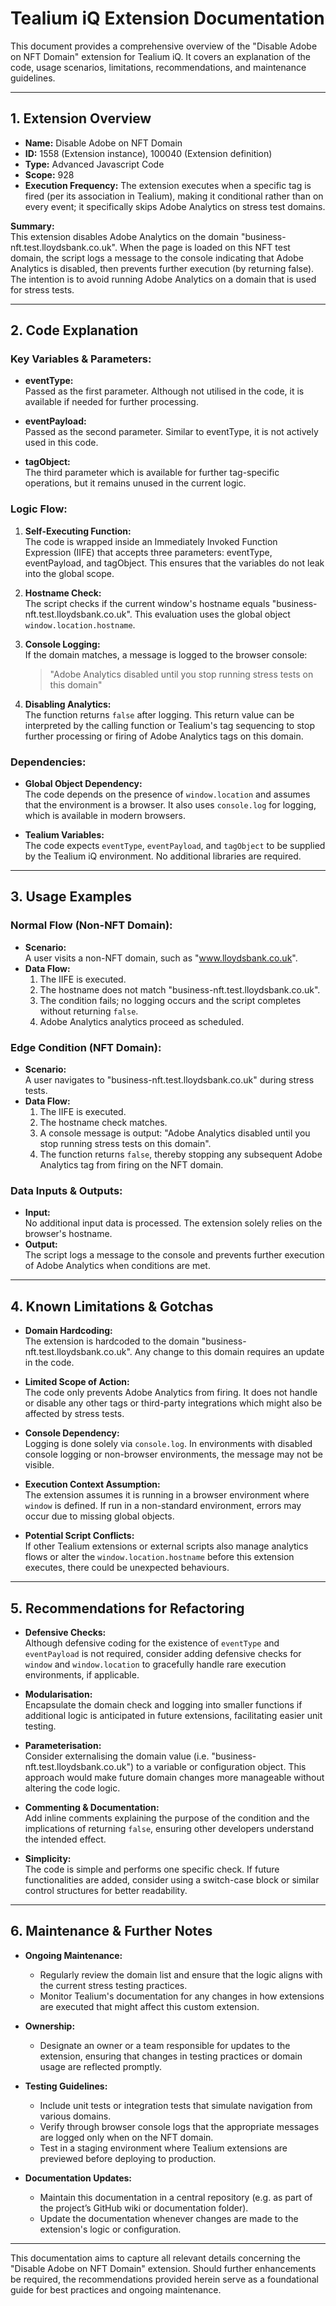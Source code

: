 # Tealium iQ Extension Documentation

This document provides a comprehensive overview of the "Disable Adobe on NFT Domain" extension for Tealium iQ. It covers an explanation of the code, usage scenarios, limitations, recommendations, and maintenance guidelines.

---

## 1. Extension Overview

- **Name:** Disable Adobe on NFT Domain  
- **ID:** 1558 (Extension instance), 100040 (Extension definition)  
- **Type:** Advanced Javascript Code  
- **Scope:** 928  
- **Execution Frequency:** The extension executes when a specific tag is fired (per its association in Tealium), making it conditional rather than on every event; it specifically skips Adobe Analytics on stress test domains.

**Summary:**  
This extension disables Adobe Analytics on the domain "business-nft.test.lloydsbank.co.uk". When the page is loaded on this NFT test domain, the script logs a message to the console indicating that Adobe Analytics is disabled, then prevents further execution (by returning false). The intention is to avoid running Adobe Analytics on a domain that is used for stress tests.

---

## 2. Code Explanation

### Key Variables & Parameters:
- **eventType:**  
  Passed as the first parameter. Although not utilised in the code, it is available if needed for further processing.
  
- **eventPayload:**  
  Passed as the second parameter. Similar to eventType, it is not actively used in this code.
  
- **tagObject:**  
  The third parameter which is available for further tag-specific operations, but it remains unused in the current logic.

### Logic Flow:
1. **Self-Executing Function:**  
   The code is wrapped inside an Immediately Invoked Function Expression (IIFE) that accepts three parameters: eventType, eventPayload, and tagObject. This ensures that the variables do not leak into the global scope.

2. **Hostname Check:**  
   The script checks if the current window's hostname equals "business-nft.test.lloydsbank.co.uk". This evaluation uses the global object `window.location.hostname`.

3. **Console Logging:**  
   If the domain matches, a message is logged to the browser console:
   > "Adobe Analytics disabled until you stop running stress tests on this domain"

4. **Disabling Analytics:**  
   The function returns `false` after logging. This return value can be interpreted by the calling function or Tealium's tag sequencing to stop further processing or firing of Adobe Analytics tags on this domain.

### Dependencies:
- **Global Object Dependency:**  
  The code depends on the presence of `window.location` and assumes that the environment is a browser. It also uses `console.log` for logging, which is available in modern browsers.
  
- **Tealium Variables:**  
  The code expects `eventType`, `eventPayload`, and `tagObject` to be supplied by the Tealium iQ environment. No additional libraries are required.

---

## 3. Usage Examples

### Normal Flow (Non-NFT Domain):
- **Scenario:**  
  A user visits a non-NFT domain, such as "www.lloydsbank.co.uk".
- **Data Flow:**  
  1. The IIFE is executed.
  2. The hostname does not match "business-nft.test.lloydsbank.co.uk".
  3. The condition fails; no logging occurs and the script completes without returning `false`.
  4. Adobe Analytics analytics proceed as scheduled.

### Edge Condition (NFT Domain):
- **Scenario:**  
  A user navigates to "business-nft.test.lloydsbank.co.uk" during stress tests.
- **Data Flow:**  
  1. The IIFE is executed.
  2. The hostname check matches.
  3. A console message is output: "Adobe Analytics disabled until you stop running stress tests on this domain".
  4. The function returns `false`, thereby stopping any subsequent Adobe Analytics tag from firing on the NFT domain.

### Data Inputs & Outputs:
- **Input:**  
  No additional input data is processed. The extension solely relies on the browser's hostname.
- **Output:**  
  The script logs a message to the console and prevents further execution of Adobe Analytics when conditions are met.

---

## 4. Known Limitations & Gotchas

- **Domain Hardcoding:**  
  The extension is hardcoded to the domain "business-nft.test.lloydsbank.co.uk". Any change to this domain requires an update in the code.

- **Limited Scope of Action:**  
  The code only prevents Adobe Analytics from firing. It does not handle or disable any other tags or third-party integrations which might also be affected by stress tests.

- **Console Dependency:**  
  Logging is done solely via `console.log`. In environments with disabled console logging or non-browser environments, the message may not be visible.

- **Execution Context Assumption:**  
  The extension assumes it is running in a browser environment where `window` is defined. If run in a non-standard environment, errors may occur due to missing global objects.

- **Potential Script Conflicts:**  
  If other Tealium extensions or external scripts also manage analytics flows or alter the `window.location.hostname` before this extension executes, there could be unexpected behaviours.

---

## 5. Recommendations for Refactoring

- **Defensive Checks:**  
  Although defensive coding for the existence of `eventType` and `eventPayload` is not required, consider adding defensive checks for `window` and `window.location` to gracefully handle rare execution environments, if applicable.

- **Modularisation:**  
  Encapsulate the domain check and logging into smaller functions if additional logic is anticipated in future extensions, facilitating easier unit testing.

- **Parameterisation:**  
  Consider externalising the domain value (i.e. "business-nft.test.lloydsbank.co.uk") to a variable or configuration object. This approach would make future domain changes more manageable without altering the code logic.

- **Commenting & Documentation:**  
  Add inline comments explaining the purpose of the condition and the implications of returning `false`, ensuring other developers understand the intended effect.

- **Simplicity:**  
  The code is simple and performs one specific check. If future functionalities are added, consider using a switch-case block or similar control structures for better readability.

---

## 6. Maintenance & Further Notes

- **Ongoing Maintenance:**
  - Regularly review the domain list and ensure that the logic aligns with the current stress testing practices.
  - Monitor Tealium's documentation for any changes in how extensions are executed that might affect this custom extension.

- **Ownership:**
  - Designate an owner or a team responsible for updates to the extension, ensuring that changes in testing practices or domain usage are reflected promptly.

- **Testing Guidelines:**
  - Include unit tests or integration tests that simulate navigation from various domains.
  - Verify through browser console logs that the appropriate messages are logged only when on the NFT domain.
  - Test in a staging environment where Tealium extensions are previewed before deploying to production.

- **Documentation Updates:**
  - Maintain this documentation in a central repository (e.g. as part of the project’s GitHub wiki or documentation folder).
  - Update the documentation whenever changes are made to the extension's logic or configuration.

---

This documentation aims to capture all relevant details concerning the "Disable Adobe on NFT Domain" extension. Should further enhancements be required, the recommendations provided herein serve as a foundational guide for best practices and ongoing maintenance.